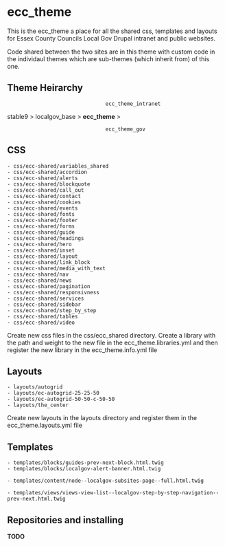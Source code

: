 # ecc_theme

This is the ecc_theme a place for all the shared css, templates and layouts for Essex County Councils Local Gov Drupal intranet and public websites.

Code shared between the two sites are in this theme with custom code in the individaul themes which are sub-themes (which inherit from) of this one.

## Theme Heirarchy

                                    ecc_theme_intranet
stable9 > localgov_base > **ecc_theme** >

                                    ecc_theme_gov

## CSS

    - css/ecc-shared/variables_shared
    - css/ecc-shared/accordion
    - css/ecc-shared/alerts
    - css/ecc-shared/blockquote
    - css/ecc-shared/call_out
    - css/ecc-shared/contact
    - css/ecc-shared/cookies
    - css/ecc-shared/events
    - css/ecc-shared/fonts
    - css/ecc-shared/footer
    - css/ecc-shared/forms
    - css/ecc-shared/guide
    - css/ecc-shared/headings
    - css/ecc-shared/hero
    - css/ecc-shared/inset
    - css/ecc-shared/layout
    - css/ecc-shared/link_block
    - css/ecc-shared/media_with_text
    - css/ecc-shared/nav
    - css/ecc-shared/news
    - css/ecc-shared/pagination
    - css/ecc-shared/responsivness
    - css/ecc-shared/services
    - css/ecc-shared/sidebar
    - css/ecc-shared/step_by_step
    - css/ecc-shared/tables
    - css/ecc-shared/video

Create new css files in the css/ecc_shared directory. Create a library with the path and weight to the new file in the ecc_theme.libraries.yml and then register the new library in the ecc_theme.info.yml file

## Layouts

    - layouts/autogrid
    - layouts/ec-autogrid-25-25-50
    - layouts/ec-autogrid-50-50-c-50-50
    - layouts/the_center

Create new layouts in the layouts directory and register them in the ecc_theme.layouts.yml file

## Templates

    - templates/blocks/guides-prev-next-block.html.twig
    - templates/blocks/localgov-alert-banner.html.twig

    - templates/content/node--localgov-subsites-page--full.html.twig

    - templates/views/views-view-list--localgov-step-by-step-navigation--prev-next.html.twig

## Repositories and installing

**TODO**
